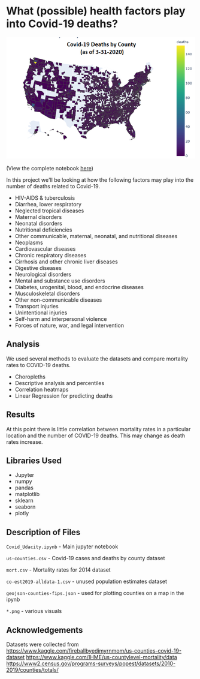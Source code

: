 # What (possible) health factors play into Covid-19 deaths?

![alt text](covid.png "Covid-19 Deaths by County")

(View the complete notebook [here](https://nbviewer.jupyter.org/github/tjbanks/udacity_covid/blob/master/Covid_Udacity.ipynb))

In this project we'll be looking at how the following factors may play into the number of deaths related to Covid-19.

* HIV-AIDS & tuberculosis
* Diarrhea, lower respiratory
* Neglected tropical diseases
* Maternal disorders
* Neonatal disorders
* Nutritional deficiencies
* Other communicable, maternal, neonatal, and nutritional diseases
* Neoplasms
* Cardiovascular diseases
* Chronic respiratory diseases
* Cirrhosis and other chronic liver diseases
* Digestive diseases
* Neurological disorders
* Mental and substance use disorders
* Diabetes, urogenital, blood, and endocrine diseases
* Musculoskeletal disorders
* Other non-communicable diseases
* Transport injuries
* Unintentional injuries
* Self-harm and interpersonal violence
* Forces of nature, war, and legal intervention

## Analysis 

We used several methods to evaluate the datasets and compare mortality rates to COVID-19 deaths. 
* Choropleths
* Descriptive analysis and percentiles
* Correlation heatmaps
* Linear Regression for predicting deaths

## Results

At this point there is little correlation between mortality rates in a particular location and the number of COVID-19 deaths. This may change as death rates increase.

## Libraries Used

* Jupyter
* numpy
* pandas
* matplotlib
* sklearn
* seaborn
* plotly

## Description of Files

`Covid_Udacity.ipynb` - Main jupyter notebook

`us-counties.csv` - Covid-19 cases and deaths by county dataset

`mort.csv` - Mortality rates for 2014 dataset 

`co-est2019-alldata-1.csv` - unused population estimates dataset

`geojson-counties-fips.json` - used for plotting counties on a map in the ipynb

`*.png` - various visuals

## Acknowledgements

Datasets were collected from
https://www.kaggle.com/fireballbyedimyrnmom/us-counties-covid-19-dataset
https://www.kaggle.com/IHME/us-countylevel-mortality/data
https://www2.census.gov/programs-surveys/popest/datasets/2010-2019/counties/totals/
